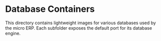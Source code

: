 # Database Containers

This directory contains lightweight images for various databases used by the micro ERP.
Each subfolder exposes the default port for its database engine.
